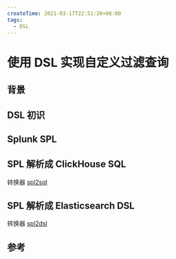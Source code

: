 ```yaml
---
createTime: 2021-03-17T22:51:20+08:00
tags:
  - DSL
---
```


# 使用 DSL 实现自定义过滤查询

<ArticleMeta />

## 背景

## DSL 初识

## Splunk SPL


## SPL 解析成 ClickHouse SQL

转换器 [spl2sql](https://github.com/Anonymity94/spl2sql)

## SPL 解析成 Elasticsearch DSL

转换器 [spl2dsl](https://github.com/Anonymity94/spl2dsl)


## 参考